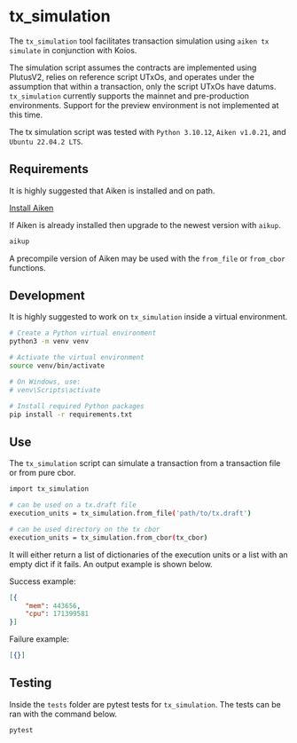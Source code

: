 # tx_simulation

The `tx_simulation` tool facilitates transaction simulation using `aiken tx simulate` in conjunction with Koios. 

The simulation script assumes the contracts are implemented using PlutusV2, relies on reference script UTxOs, and operates under the assumption that within a transaction, only the script UTxOs have datums. `tx_simulation` currently supports the mainnet and pre-production environments. Support for the preview environment  is not implemented at this time.

The tx simulation script was tested with `Python 3.10.12`, `Aiken v1.0.21`, and `Ubuntu 22.04.2 LTS`.

## Requirements

It is highly suggested that Aiken is installed and on path.

[Install Aiken](https://aiken-lang.org/installation-instructions)

If Aiken is already installed then upgrade to the newest version with `aikup`.

```bash
aikup
```

A precompile version of Aiken may be used with the `from_file` or `from_cbor` functions. 

## Development

It is highly suggested to work on `tx_simulation` inside a virtual environment.

```bash
# Create a Python virtual environment
python3 -m venv venv

# Activate the virtual environment
source venv/bin/activate

# On Windows, use: 
# venv\Scripts\activate

# Install required Python packages
pip install -r requirements.txt
```

## Use

The `tx_simulation` script can simulate a transaction from a transaction file or from pure cbor.

```bash
import tx_simulation

# can be used on a tx.draft file
execution_units = tx_simulation.from_file('path/to/tx.draft')

# can be used directory on the tx cbor
execution_units = tx_simulation.from_cbor(tx_cbor)
```

It will either return a list of dictionaries of the execution units or a list with an empty dict if it fails. An output example is shown below.

Success example:

```json
[{
    "mem": 443656, 
    "cpu": 171399581
}]
```

Failure example:

```json
[{}]
```

## Testing

Inside the `tests` folder are pytest tests for `tx_simulation`. The tests can be ran with the command below.

```bash
pytest
```
